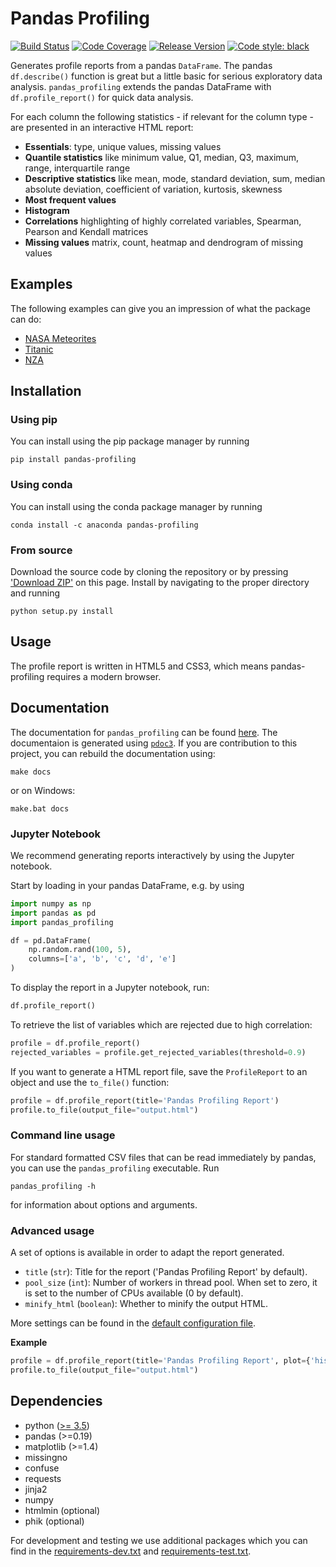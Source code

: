 # Pandas Profiling
[![Build Status](https://travis-ci.com/pandas-profiling/pandas-profiling.svg)](https://travis-ci.com/pandas-profiling/pandas-profiling)
[![Code Coverage](https://codecov.io/gh/pandas-profiling/pandas-profiling/branch/master/graph/badge.svg?token=gMptB4YUnF)](https://codecov.io/gh/pandas-profiling/pandas-profiling)
[![Release Version](https://img.shields.io/github/release/pandas-profiling/pandas-profiling.svg)](https://github.com/pandas-profiling/pandas-profiling/releases)
[![Code style: black](https://img.shields.io/badge/code%20style-black-000000.svg)](https://github.com/python/black)

Generates profile reports from a pandas `DataFrame`. 
The pandas `df.describe()` function is great but a little basic for serious exploratory data analysis. 
`pandas_profiling` extends the pandas DataFrame with `df.profile_report()` for quick data analysis.

For each column the following statistics - if relevant for the column type - are presented in an interactive HTML report:

* **Essentials**: type, unique values, missing values
* **Quantile statistics** like minimum value, Q1, median, Q3, maximum, range, interquartile range
* **Descriptive statistics** like mean, mode, standard deviation, sum, median absolute deviation, coefficient of variation, kurtosis, skewness
* **Most frequent values**
* **Histogram**
* **Correlations** highlighting of highly correlated variables, Spearman, Pearson and Kendall matrices
* **Missing values** matrix, count, heatmap and dendrogram of missing values

## Examples

The following examples can give you an impression of what the package can do:

* [NASA Meteorites](http://pandas-profiling.github.io/pandas-profiling/examples/meteorites/meteorites_report.html)
* [Titanic](http://pandas-profiling.github.io/pandas-profiling/examples/titanic/titanic_report.html)
* [NZA](http://pandas-profiling.github.io/pandas-profiling/examples/nza/nza_report.html)

## Installation

### Using pip

You can install using the pip package manager by running

    pip install pandas-profiling
    
### Using conda

You can install using the conda package manager by running

    conda install -c anaconda pandas-profiling

### From source

Download the source code by cloning the repository or by pressing ['Download ZIP'](https://github.com/pandas-profiling/pandas-profiling/archive/master.zip) on this page. 
Install by navigating to the proper directory and running

    python setup.py install

## Usage

The profile report is written in HTML5 and CSS3, which means pandas-profiling requires a modern browser. 

## Documentation

The documentation for `pandas_profiling` can be found [here](https://pandas-profiling.github.io/pandas-profiling/docs/).
The documentaion is generated using [`pdoc3`](https://github.com/pdoc3/pdoc). 
If you are contribution to this project, you can rebuild the documentation using:
```
make docs
```
or on Windows:
```
make.bat docs
```

### Jupyter Notebook

We recommend generating reports interactively by using the Jupyter notebook. 

Start by loading in your pandas DataFrame, e.g. by using
```python
import numpy as np
import pandas as pd
import pandas_profiling

df = pd.DataFrame(
    np.random.rand(100, 5),
    columns=['a', 'b', 'c', 'd', 'e']
)
```
To display the report in a Jupyter notebook, run:
```python
df.profile_report()
```
To retrieve the list of variables which are rejected due to high correlation:
```python
profile = df.profile_report()
rejected_variables = profile.get_rejected_variables(threshold=0.9)
```
If you want to generate a HTML report file, save the `ProfileReport` to an object and use the `to_file()` function:
```python
profile = df.profile_report(title='Pandas Profiling Report')
profile.to_file(output_file="output.html")
```
### Command line usage

For standard formatted CSV files that can be read immediately by pandas, you can use the `pandas_profiling` executable. Run

	pandas_profiling -h

for information about options and arguments.

### Advanced usage

A set of options is available in order to adapt the report generated.

* `title` (`str`): Title for the report ('Pandas Profiling Report' by default).
* `pool_size` (`int`): Number of workers in thread pool. When set to zero, it is set to the number of CPUs available (0 by default).
* `minify_html` (`boolean`): Whether to minify the output HTML.

More settings can be found in the [default configuration file](https://github.com/pandas-profiling/pandas-profiling/blob/master/pandas_profiling/config_default.yaml).

__Example__
```python
profile = df.profile_report(title='Pandas Profiling Report', plot={'histogram': {'bins': 8}})
profile.to_file(output_file="output.html")
```

## Dependencies

* python ([>= 3.5](https://python3statement.org/))
* pandas (>=0.19)
* matplotlib  (>=1.4)
* missingno
* confuse
* requests
* jinja2
* numpy
* htmlmin (optional)
* phik (optional)

For development and testing we use additional packages which you can find in the [requirements-dev.txt](https://github.com/pandas-profiling/pandas-profiling/blob/master/requirements-dev.txt) and [requirements-test.txt](https://github.com/pandas-profiling/pandas-profiling/blob/master/requirements-test.txt).
